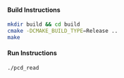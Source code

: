 #### Build Instructions
```bash
mkdir build && cd build
cmake -DCMAKE_BUILD_TYPE=Release ..
make
```

#### Run Instructions
```bash
./pcd_read
```